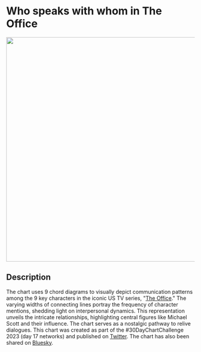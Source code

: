 # Who speaks with whom in The Office

<img src="17-network-who-speaks-office.png" width=600 />

## Description
The chart uses 9 chord diagrams to visually depict communication patterns among the 9 key characters in the iconic US TV series, "[The Office](https://www.imdb.com/title/tt0386676/)." The varying widths of connecting lines portray the frequency of character mentions, shedding light on interpersonal dynamics. This representation unveils the intricate relationships, highlighting central figures like Michael Scott and their influence. The chart serves as a nostalgic pathway to relive dialogues.
This chart was created as part of the #30DayChartChallenge 2023 (day 17 networks) and published on [Twitter](https://twitter.com/_ansgar/status/1647905766479732736).
The chart has also been shared on [Bluesky](https://bsky.app/profile/ansgarw.bsky.social/post/3k6ockk6avm2h).

